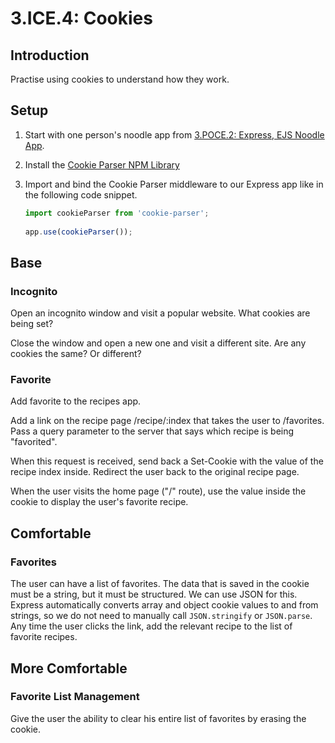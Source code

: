 # 3.ICE.4: Cookies

## Introduction

Practise using cookies to understand how they work.

## Setup

1. Start with one person's noodle app from [3.POCE.2: Express, EJS Noodle App](../3.poce-post-class-exercises/3.poce.2-express-ejs-noodle-app.md). 
2. Install the [Cookie Parser NPM Library](https://www.npmjs.com/package/cookie-parser)
3.  Import and bind the Cookie Parser middleware to our Express app like in the following code snippet.

    ```javascript
    import cookieParser from 'cookie-parser';
     
    app.use(cookieParser());
    ```

## Base

### Incognito

Open an incognito window and visit a popular website. What cookies are being set?

Close the window and open a new one and visit a different site. Are any cookies the same? Or different?

### Favorite

Add favorite to the recipes app.

Add a link on the recipe page /recipe/:index that takes the user to /favorites. Pass a query parameter to the server that says which recipe is being "favorited".

When this request is received, send back a Set-Cookie with the value of the recipe index inside. Redirect the user back to the original recipe page.

When the user visits the home page ("/" route), use the value inside the cookie to display the user's favorite recipe.

## Comfortable

### Favorites

The user can have a list of favorites. The data that is saved in the cookie must be a string, but it must be structured. We can use JSON for this. Express automatically converts array and object cookie values to and from strings, so we do not need to manually call `JSON.stringify` or `JSON.parse`. Any time the user clicks the link, add the relevant recipe to the list of favorite recipes.

## More Comfortable

### Favorite List Management

Give the user the ability to clear his entire list of favorites by erasing the cookie.
